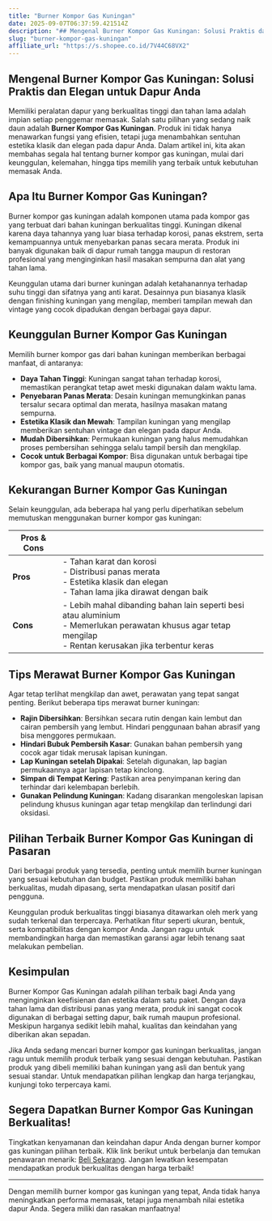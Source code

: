 ```yaml
---
title: "Burner Kompor Gas Kuningan"
date: 2025-09-07T06:37:59.421514Z
description: "## Mengenal Burner Kompor Gas Kuningan: Solusi Praktis dan Elegan untuk Dapur Anda..."
slug: "burner-kompor-gas-kuningan"
affiliate_url: "https://s.shopee.co.id/7V44C68VX2"
---
```

## Mengenal Burner Kompor Gas Kuningan: Solusi Praktis dan Elegan untuk Dapur Anda

Memiliki peralatan dapur yang berkualitas tinggi dan tahan lama adalah impian setiap penggemar memasak. Salah satu pilihan yang sedang naik daun adalah **Burner Kompor Gas Kuningan**. Produk ini tidak hanya menawarkan fungsi yang efisien, tetapi juga menambahkan sentuhan estetika klasik dan elegan pada dapur Anda. Dalam artikel ini, kita akan membahas segala hal tentang burner kompor gas kuningan, mulai dari keunggulan, kelemahan, hingga tips memilih yang terbaik untuk kebutuhan memasak Anda.

## Apa Itu Burner Kompor Gas Kuningan?

Burner kompor gas kuningan adalah komponen utama pada kompor gas yang terbuat dari bahan kuningan berkualitas tinggi. Kuningan dikenal karena daya tahannya yang luar biasa terhadap korosi, panas ekstrem, serta kemampuannya untuk menyebarkan panas secara merata. Produk ini banyak digunakan baik di dapur rumah tangga maupun di restoran profesional yang menginginkan hasil masakan sempurna dan alat yang tahan lama.

Keunggulan utama dari burner kuningan adalah ketahanannya terhadap suhu tinggi dan sifatnya yang anti karat. Desainnya pun biasanya klasik dengan finishing kuningan yang mengilap, memberi tampilan mewah dan vintage yang cocok dipadukan dengan berbagai gaya dapur.

## Keunggulan Burner Kompor Gas Kuningan

Memilih burner kompor gas dari bahan kuningan memberikan berbagai manfaat, di antaranya:

- **Daya Tahan Tinggi**: Kuningan sangat tahan terhadap korosi, memastikan perangkat tetap awet meski digunakan dalam waktu lama.
- **Penyebaran Panas Merata**: Desain kuningan memungkinkan panas tersalur secara optimal dan merata, hasilnya masakan matang sempurna.
- **Estetika Klasik dan Mewah**: Tampilan kuningan yang mengilap memberikan sentuhan vintage dan elegan pada dapur Anda.
- **Mudah Dibersihkan**: Permukaan kuningan yang halus memudahkan proses pembersihan sehingga selalu tampil bersih dan mengkilap.
- **Cocok untuk Berbagai Kompor**: Bisa digunakan untuk berbagai tipe kompor gas, baik yang manual maupun otomatis.

## Kekurangan Burner Kompor Gas Kuningan

Selain keunggulan, ada beberapa hal yang perlu diperhatikan sebelum memutuskan menggunakan burner kompor gas kuningan:

| **Pros & Cons** |                                                                                                   |
|----------------------|---------------------------------------------------------------------------------------------------|
| **Pros**           | - Tahan karat dan korosi<br>- Distribusi panas merata<br>- Estetika klasik dan elegan<br>- Tahan lama jika dirawat dengan baik |
| **Cons**           | - Lebih mahal dibanding bahan lain seperti besi atau aluminium<br>- Memerlukan perawatan khusus agar tetap mengilap<br>- Rentan kerusakan jika terbentur keras |

## Tips Merawat Burner Kompor Gas Kuningan

Agar tetap terlihat mengkilap dan awet, perawatan yang tepat sangat penting. Berikut beberapa tips merawat burner kuningan:

- **Rajin Dibersihkan**: Bersihkan secara rutin dengan kain lembut dan cairan pembersih yang lembut. Hindari penggunaan bahan abrasif yang bisa menggores permukaan.
- **Hindari Bubuk Pembersih Kasar**: Gunakan bahan pembersih yang cocok agar tidak merusak lapisan kuningan.
- **Lap Kuningan setelah Dipakai**: Setelah digunakan, lap bagian permukaannya agar lapisan tetap kinclong.
- **Simpan di Tempat Kering**: Pastikan area penyimpanan kering dan terhindar dari kelembapan berlebih.
- **Gunakan Pelindung Kuningan**: Kadang disarankan mengoleskan lapisan pelindung khusus kuningan agar tetap mengkilap dan terlindungi dari oksidasi.

## Pilihan Terbaik Burner Kompor Gas Kuningan di Pasaran

Dari berbagai produk yang tersedia, penting untuk memilih burner kuningan yang sesuai kebutuhan dan budget. Pastikan produk memiliki bahan berkualitas, mudah dipasang, serta mendapatkan ulasan positif dari pengguna.

Keunggulan produk berkualitas tinggi biasanya ditawarkan oleh merk yang sudah terkenal dan terpercaya. Perhatikan fitur seperti ukuran, bentuk, serta kompatibilitas dengan kompor Anda. Jangan ragu untuk membandingkan harga dan memastikan garansi agar lebih tenang saat melakukan pembelian.

## Kesimpulan

Burner Kompor Gas Kuningan adalah pilihan terbaik bagi Anda yang menginginkan keefisienan dan estetika dalam satu paket. Dengan daya tahan lama dan distribusi panas yang merata, produk ini sangat cocok digunakan di berbagai setting dapur, baik rumah maupun profesional. Meskipun harganya sedikit lebih mahal, kualitas dan keindahan yang diberikan akan sepadan.

Jika Anda sedang mencari burner kompor gas kuningan berkualitas, jangan ragu untuk memilih produk terbaik yang sesuai dengan kebutuhan. Pastikan produk yang dibeli memiliki bahan kuningan yang asli dan bentuk yang sesuai standar. Untuk mendapatkan pilihan lengkap dan harga terjangkau, kunjungi toko terpercaya kami.

## Segera Dapatkan Burner Kompor Gas Kuningan Berkualitas!

Tingkatkan kenyamanan dan keindahan dapur Anda dengan burner kompor gas kuningan pilihan terbaik. Klik link berikut untuk berbelanja dan temukan penawaran menarik: [Beli Sekarang](https://s.shopee.co.id/7V44C68VX2). Jangan lewatkan kesempatan mendapatkan produk berkualitas dengan harga terbaik!

---

Dengan memilih burner kompor gas kuningan yang tepat, Anda tidak hanya meningkatkan performa memasak, tetapi juga menambah nilai estetika dapur Anda. Segera miliki dan rasakan manfaatnya!